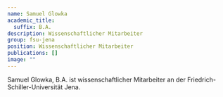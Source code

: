 ```yaml
---
name: Samuel Glowka
academic_title:
  suffix: B.A.
description: Wissenschaftlicher Mitarbeiter
group: fsu-jena
position: Wissenschaftlicher Mitarbeiter
publications: []
image: ""
---
```


Samuel Glowka, B.A. ist wissenschaftlicher Mitarbeiter an der Friedrich-Schiller-Universität Jena.
